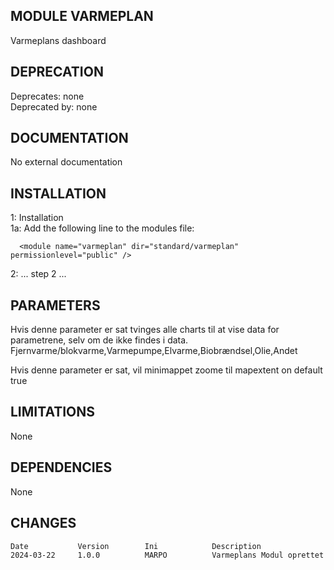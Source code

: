 
MODULE VARMEPLAN
--------------------
Varmeplans dashboard

DEPRECATION
--------------------
Deprecates: none         
Deprecated by: none

DOCUMENTATION
--------------------
No external documentation

INSTALLATION
--------------------

1: Installation  
1a: Add the following line to the modules file:

      <module name="varmeplan" dir="standard/varmeplan" permissionlevel="public" />

2: ... step 2 ...

PARAMETERS
--------------------
Hvis denne parameter er sat tvinges alle charts til at vise data for parametrene, selv om de ikke findes i data.
    <param name="module.varmeplan.force.analysisparams">Fjernvarme/blokvarme,Varmepumpe,Elvarme,Biobrændsel,Olie,Andet</param>

Hvis denne parameter er sat, vil minimappet zoome til mapextent on default
    <param name="module.varmeplan.force.mapextent">true</param>


LIMITATIONS
--------------------
None

DEPENDENCIES
--------------------
None

CHANGES
--------------------
```
Date           Version        Ini            Description 
2024-03-22     1.0.0          MARPO          Varmeplans Modul oprettet  
```